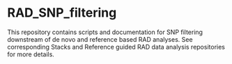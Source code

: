 # RAD_SNP_filtering
This repository contains scripts and documentation for SNP filtering downstream of de novo and reference based RAD analyses. See corresponding Stacks and Reference guided RAD data analysis repositories for more details.
